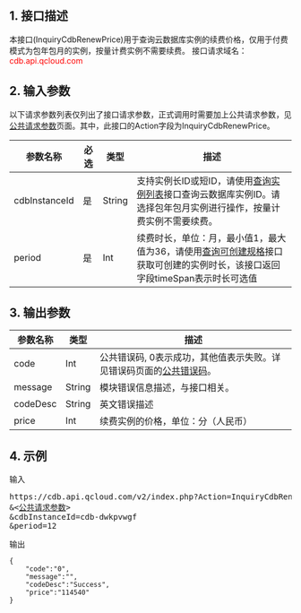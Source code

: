 ## 1. 接口描述
本接口(InquiryCdbRenewPrice)用于查询云数据库实例的续费价格，仅用于付费模式为包年包月的实例，按量计费实例不需要续费。
接口请求域名：<font style='color:red'>cdb.api.qcloud.com </font>


## 2. 输入参数
以下请求参数列表仅列出了接口请求参数，正式调用时需要加上公共请求参数，见<a href='/doc/api/372/4153' title='公共请求参数'>公共请求参数</a>页面。其中，此接口的Action字段为InquiryCdbRenewPrice。

| 参数名称 | 必选  | 类型 | 描述 |
|---------|---------|---------|---------|
| cdbInstanceId | 是 | String | 支持实例长ID或短ID，请使用[查询实例列表](/doc/api/253/1266)接口查询云数据库实例ID。请选择包年包月实例进行操作，按量计费实例不需要续费。|
| period | 是 | Int | 续费时长，单位：月，最小值1，最大值为36，请使用[查询可创建规格](/doc/api/253/1333)接口获取可创建的实例时长，该接口返回字段timeSpan表示时长可选值 |


## 3. 输出参数
| 参数名称 | 类型 | 描述 |
|---------|---------|---------|
| code | Int | 公共错误码, 0表示成功，其他值表示失败。详见错误码页面的<a href='https://www.qcloud.com/doc/api/372/%E9%94%99%E8%AF%AF%E7%A0%81#1.E3.80.81.E5.85.AC.E5.85.B1.E9.94.99.E8.AF.AF.E7.A0.81' title='公共错误码'>公共错误码</a>。|
| message | String | 模块错误信息描述，与接口相关。|
| codeDesc | String | 英文错误描述 |
| price | Int | 续费实例的价格，单位：分（人民币） |


## 4. 示例
输入
<pre>
https://cdb.api.qcloud.com/v2/index.php?Action=InquiryCdbRenewPrice
&<<a href="https://www.qcloud.com/doc/api/229/6976">公共请求参数</a>>
&cdbInstanceId=cdb-dwkpvwgf
&period=12
</pre>
输出
```
{
    "code":"0",
    "message":"",
    "codeDesc":"Success",
    "price":"114540"
}
```

